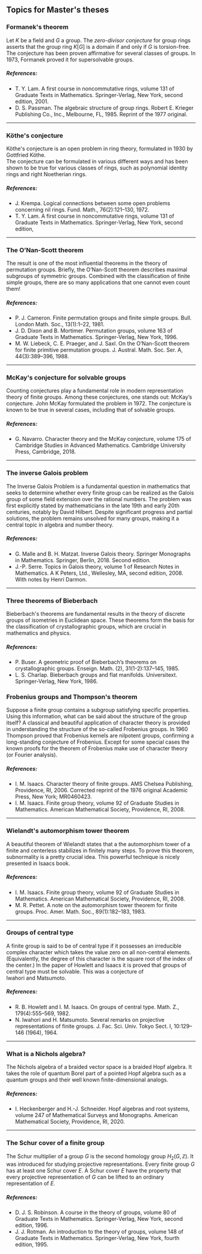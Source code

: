 ## Topics for Master's theses

### Formanek's theorem

Let $K$ be a field and $G$ a group. The _zero-divisor conjecture_ for group rings 
asserts that the group ring $K[G]$ is a domain if and only if $G$ is torsion-free.
The conjecture has been proven affirmative for several classes of groups. 
In 1973, Formanek proved it for supersolvable groups.  

##### References:
* T. Y. Lam. A first course in noncommutative rings, volume 131 of Graduate Texts in Mathematics. Springer-Verlag, New York, second edition, 2001.
* D. S. Passman. The algebraic structure of group rings. Robert E. Krieger Publishing Co., Inc., Melbourne, FL, 1985. Reprint of the 1977 original.

---

### Köthe's conjecture

Köthe's conjecture is an open problem in ring theory, 
formulated in 1930 by Gottfried Köthe.  
The conjecture can be formulated in various different ways and 
has been shown to be true for various classes of rings, 
such as polynomial identity rings and right Noetherian rings. 

##### References: 
* J. Krempa. Logical connections between some open problems concerning nil rings. Fund. Math., 76(2):121–130, 1972.
* T. Y. Lam. A first course in noncommutative rings, volume 131 of Graduate Texts in Mathematics. Springer-Verlag, New York, second edition,

---

### The O’Nan-Scott theorem

The result is one of the most influential theorems in the theory of permutation groups. 
Briefly, the O’Nan-Scott theorem describes maximal subgroups of symmetric groups. Combined with the classification of finite simple groups, 
there are so many applications that one cannot even count them! 

##### References: 
* P. J. Cameron. Finite permutation groups and finite simple groups. Bull. London Math. Soc., 13(1):1–22, 1981.
* J. D. Dixon and B. Mortimer. Permutation groups, volume 163 of Graduate Texts in Mathematics. Springer-Verlag, New York, 1996.
* M. W. Liebeck, C. E. Praeger, and J. Saxl. On the O’Nan-Scott theorem for finite primitive permutation groups. J. Austral. Math. Soc. Ser. A,
44(3):389–396, 1988.

---

### McKay's conjecture for solvable groups

Counting conjectures play a fundamental role in modern representation theory of finite groups. 
Among these conjectures, one stands out: McKay’s conjecture. 
John McKay formulated the problem in 1972. 
The conjecture is known to be true in several cases, including that of solvable groups. 

##### References: 
* G. Navarro. Character theory and the McKay conjecture, volume 175 of Cambridge Studies in Advanced Mathematics. Cambridge University
Press, Cambridge, 2018.

---

### The inverse Galois problem

The Inverse Galois Problem is a fundamental question in mathematics that seeks to determine whether every finite group can be realized as the Galois group of some field extension over the rational numbers.
The problem was first explicitly stated by mathematicians in the late 19th and early 20th centuries, notably by David Hilbert. Despite significant progress and partial solutions, the problem 
remains unsolved for many groups, making it a central topic in algebra and number theory.

##### References: 
* G. Malle and B. H. Matzat. Inverse Galois theory. Springer Monographs in Mathematics. Springer, Berlin, 2018. Second edition.
* J.-P. Serre. Topics in Galois theory, volume 1 of Research Notes in Mathematics. A K Peters, Ltd., Wellesley, MA, second edition, 2008. With
notes by Henri Darmon.

---

### Three theorems of Bieberbach

Bieberbach's theorems are fundamental results in the theory of discrete 
groups of isometries in Euclidean space. 
These theorems form the basis for the classification of crystallographic groups, 
which are crucial in mathematics and physics. 

##### References: 
* P. Buser. A geometric proof of Bieberbach’s theorems on crystallographic groups. Enseign. Math. (2), 31(1-2):137–145, 1985.
* L. S. Charlap. Bieberbach groups and flat manifolds. Universitext. Springer-Verlag, New York, 1986.

### Frobenius groups and Thompson's theorem

Suppose a finite group contains a subgroup satisfying specific properties. 
Using this information, what can be said about the structure of the group itself? 
A classical and beautiful application of character theory is provided 
in understanding the structure of the so-called Frobenius groups. In 1960 Thompson proved that Frobenius kernels are nilpotent groups, 
confirming a long-standing conjecture of Frobenius. 
Except for some special cases the known proofs for the theorem 
of Frobenius make use of character theory (or Fourier analysis). 

##### References:  
* I. M. Isaacs. Character theory of finite groups. AMS Chelsea Publishing, Providence, RI, 2006. Corrected reprint of the 1976 original Academic
Press, New York; MR0460423.
* I. M. Isaacs. Finite group theory, volume 92 of Graduate Studies in Mathematics. American Mathematical Society, Providence, RI, 2008.

---

### Wielandt's automorphism tower theorem

A beautiful theorem of Wielandt states 
that a the automorphism tower of a finite and centerless stabilizes in finitely many steps. To prove this theorem, 
subnormality is a pretty crucial idea. This powerful technique is nicely presented in Isaacs book. 

##### References:   
* I. M. Isaacs. Finite group theory, volume 92 of Graduate Studies in Mathematics. American Mathematical Society, Providence, RI, 2008.
* M. R. Pettet. A note on the automorphism tower theorem for finite groups. Proc. Amer. Math. Soc., 89(1):182–183, 1983.

---

### Groups of central type

A finite group is said to be of central type if it possesses an irreducible complex character which takes the value zero on all non-central elements. (Equivalently, the degree of this character is the square root of the index of the center.) 
In the paper of Howlett and Isaacs it is proved that groups of central type must be solvable. This was a conjecture of  
Iwahori and Matsumoto.

##### References: 
* R. B. Howlett and I. M. Isaacs. On groups of central type. Math. Z., 179(4):555–569, 1982.
* N. Iwahori and H. Matsumoto. Several remarks on projective representations of finite groups. J. Fac. Sci. Univ. Tokyo Sect. I, 10:129–146
(1964), 1964.

---

### What is a Nichols algebra?

The Nichols algebra of a braided vector space is a braided Hopf algebra. 
It takes the role of quantum Borel part of a pointed Hopf algebra such 
as a quantum groups and their well known finite-dimensional analogs.  

##### References:  
* I. Heckenberger and H.-J. Schneider. Hopf algebras and root systems, volume 247 of Mathematical Surveys and Monographs. American
Mathematical Society, Providence, RI, 2020.

---

### The Schur cover of a finite group

The Schur multiplier of a group $G$ is the second homology group $H_2(G,\mathbb{Z})$. It was introduced 
for studying projective representations. Every finite group $G$ has at least one 
Schur cover $E$. A Schur cover $E$ have the property that every projective representation 
of $G$ can be lifted to an ordinary representation of $E$. 

##### References: 
* D. J. S. Robinson. A course in the theory of groups, volume 80 of Graduate Texts in Mathematics. Springer-Verlag, New York, second edition, 1996.
* J. J. Rotman. An introduction to the theory of groups, volume 148 of Graduate Texts in Mathematics. Springer-Verlag, New York, fourth edition, 1995.
